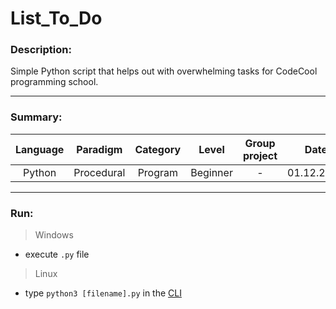 # List_To_Do

### Description:

Simple Python script that helps out with overwhelming tasks for CodeCool programming school.

---
### Summary:

|  Language  |  Paradigm  |  Category  |    Level     | Group project |    Date    |
|:----------:|:----------:|:----------:|:------------:|:-------------:|:----------:|
|   Python   | Procedural |  Program   |   Beginner   |       -       | 01.12.2016 |

---
### Run:

>Windows
- execute `.py` file

>Linux
- type `python3 [filename].py` in the [CLI](https://en.wikipedia.org/wiki/Command-line_interface)
